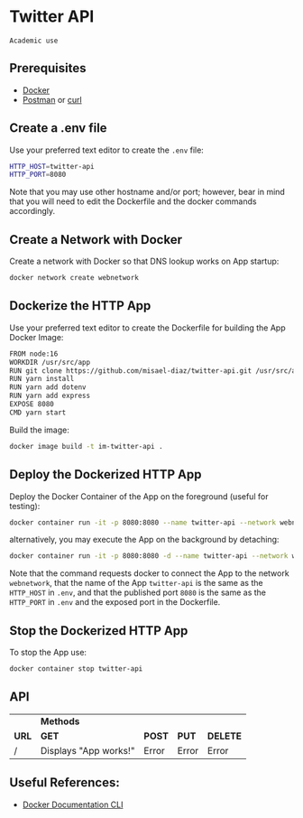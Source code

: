 # Twitter API

```
Academic use
```

## Prerequisites
- [Docker](https://www.docker.com/)
- [Postman](https://www.postman.com/) or [curl](https://curl.se/docs/manpage.html)

## Create a .env file

Use your preferred text editor to create the `.env` file:

```sh
HTTP_HOST=twitter-api
HTTP_PORT=8080
```

Note that you may use other hostname and/or port; however, bear in mind that
you will need to edit the Dockerfile and the docker commands accordingly.

## Create a Network with Docker

Create a network with Docker so that DNS lookup works on App startup:

```sh
docker network create webnetwork
```

## Dockerize the HTTP App

Use your preferred text editor to create the Dockerfile for building the App Docker Image:

```sh
FROM node:16
WORKDIR /usr/src/app
RUN git clone https://github.com/misael-diaz/twitter-api.git /usr/src/app
RUN yarn install
RUN yarn add dotenv
RUN yarn add express
EXPOSE 8080
CMD yarn start
```

Build the image:
```sh
docker image build -t im-twitter-api .
```

## Deploy the Dockerized HTTP App

Deploy the Docker Container of the App on the foreground (useful for testing):
```sh
docker container run -it -p 8080:8080 --name twitter-api --network webnetwork --env-file .env im-twitter-api
```

alternatively, you may execute the App on the background by detaching:
```sh
docker container run -it -p 8080:8080 -d --name twitter-api --network webnetwork --env-file .env im-twitter-api
```

Note that the command requests docker to connect the App to the network `webnetwork`,
that the name of the App `twitter-api` is the same as the `HTTP_HOST` in `.env`,
and that the published port `8080` is the same as the `HTTP_PORT` in `.env` and the
exposed port in the Dockerfile.

## Stop the Dockerized HTTP App

To stop the App use:

```sh
docker container stop twitter-api
```

## API

<table>
<tr>
<td>
</td>
<td colspan="4"><strong>Methods</strong>
</td>
</tr>
<tr>
<td><strong>URL</strong> 
</td>
<td><strong>GET</strong> 
</td>
<td><strong>POST</strong> 
</td>
<td><strong>PUT</strong> 
</td>
<td><strong>DELETE</strong> 
</td>
</tr>
<tr>
<td>/
</td>
<td>Displays "App works!"
</td>
<td>Error
</td>
<td>Error
</td>
<td>Error
</td>
</tr>
</table>


## Useful References:

- [Docker Documentation CLI](https://docs.docker.com/engine/reference/commandline/cli/)
